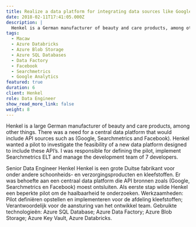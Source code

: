 ```yaml
---
title: Realize a data platform for integrating data sources like Google Analytics, Searchmetrics and Facebook
date: 2018-02-11T17:41:05.000Z
description: |
  Henkel is a German manufacturer of beauty and care products, among others. There was a need for a central data platform that would incorporate API sources such as Google, Searchmetrics and Facebook. Henkel wanted to launch a pilot project to investigate the feasibility of a new data platform that would incorporate these APIs. I was responsible for defining the pilot, implementing Searchmetrics ELT and leading the development team of 7 developers.
tags:
  - Macaw
  - Azure Databricks
  - Azure Blob Storage
  - Azure SQL Databases
  - Data Factory
  - Facebook
  - Searchmetrics
  - Google Analytics
featured: true
duration: 6
client: Henkel
role: Data Engineer
show_read_more_link: false
weight: 8
---
```

Henkel is a large German manufacturer of beauty and care products, among other things. There was a need for a central data platform that would include API sources such as (Google, Searchmetrics and Facebook). Henkel wanted a pilot to investigate the feasibility of a new data platform designed to include these API’s. I was responsible for defining the pilot, implement Searchmetrics ELT and manage the development team of 7 developers.

Senior Data Engineer
Henkel
Henkel is een grote Duitse fabrikant voor onder andere schoonheids- en verzorgingsproducten en kleefstoffen. Er was behoefte aan een centraal data platform die API bronnen zoals (Google, Searchmetrics en Facebook) moest ontsluiten. Als eerste stap wilde Henkel een beperkte pilot om de haalbaarheid te onderzoeken.
Werkzaamheden: Pilot definiëren opstellen en implementeren voor de afdeling kleefstoffen; Verantwoordelijk voor de aansturing van het ontwikkel team.
Gebruikte technologieën: Azure SQL Database; Azure Data Factory; Azure Blob Storage; Azure Key Vault, Azure Databricks.